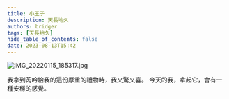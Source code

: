 ```yaml
---
title: 小王子
description: 天長地久
authors: bridger
tags: [天長地久]
hide_table_of_contents: false
date: 2023-08-13T15:42
---
```



![IMG_20220115_185317.jpg](https://e.brid.cf/i/2023/08/13/phqc2e-2.webp)

<!-- truncate -->

我拿到芮吟給我的這份厚重的禮物時，我又驚又喜。
今天的我，拿起它，會有一種安穩的感覺。